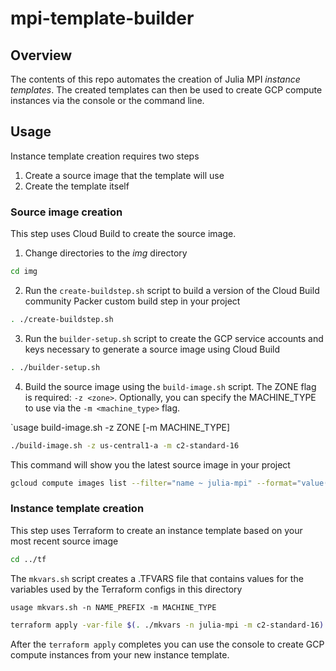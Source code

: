 # mpi-template-builder

## Overview
The contents of this repo automates the creation of Julia MPI *instance templates*.
The created templates can then be used to create GCP compute instances via the console or
the command line.

## Usage
Instance template creation requires two steps
1. Create a source image that the template will use
1. Create the template itself

### Source image creation
This step uses Cloud Build to create the source image.

1. Change directories to the *img* directory
```bash
cd img
```

2. Run the `create-buildstep.sh` script to build a version of the Cloud Build community Packer custom build step in your project
```bash
. ./create-buildstep.sh
```

3. Run the `builder-setup.sh` script to create the GCP service accounts and keys necessary to generate a source image using Cloud Build
```bash
. ./builder-setup.sh
```

4. Build the source image using the `build-image.sh` script. The ZONE flag is required: `-z <zone>`. Optionally, you can specify the MACHINE_TYPE to use via the `-m <machine_type>` flag.

`usage build-image.sh -z ZONE [-m MACHINE_TYPE]

```bash
./build-image.sh -z us-central1-a -m c2-standard-16
```

This command will show you the latest source image in your project
```bash
gcloud compute images list --filter="name ~ julia-mpi" --format="value(name)" | sort -r | head -n1
```

### Instance template creation
This step uses Terraform to create an instance template based on your most recent source image
```bash
cd ../tf
```

The `mkvars.sh` script creates a .TFVARS file that contains values for the variables used by the Terraform configs in this directory

`usage mkvars.sh -n NAME_PREFIX -m MACHINE_TYPE`

```bash
terraform apply -var-file $(. ./mkvars -n julia-mpi -m c2-standard-16)
```

After the `terraform apply` completes you can use the console to create GCP compute instances from your new instance template.
